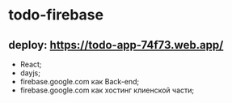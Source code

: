# todo-firebase
## deploy: https://todo-app-74f73.web.app/


* React;
*  dayjs;
* firebase.google.com как Back-end;
* firebase.google.com как хостинг клиенской части;

